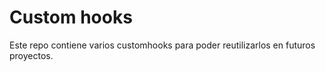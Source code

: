 # Custom hooks

Este repo contiene varios customhooks para poder reutilizarlos en futuros proyectos.
